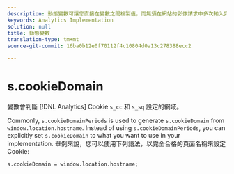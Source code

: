 ```yaml
---
description: 動態變數可讓您直接在變數之間複製值，而無須在網站的影像請求中多次輸入完整值。
keywords: Analytics Implementation
solution: null
title: 動態變數
translation-type: tm+mt
source-git-commit: 16ba0b12e0f70112f4c10804d0a13c278388ecc2

---
```



# s.cookieDomain

變數會判斷 [!DNL Analytics] Cookie `s_cc` 和 `s_sq` 設定的網域。

Commonly, `s.cookieDomainPeriods` is used to generate `s.cookieDomain` from `window.location.hostname`. Instead of using `s.cookieDomainPeriods`, you can explicitly set `s.cookieDomain` to what you want to use in your implementation. 舉例來說，您可以使用下列語法，以完全合格的頁面名稱來設定 Cookie:

`s.cookieDomain = window.location.hostname;`
